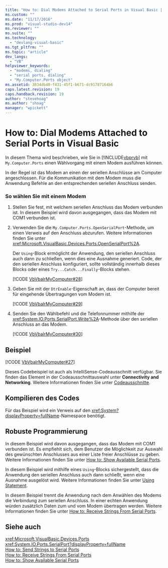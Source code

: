 ```yaml
---
title: "How to: Dial Modems Attached to Serial Ports in Visual Basic | Microsoft Docs"
ms.custom: ""
ms.date: "11/17/2016"
ms.prod: "visual-studio-dev14"
ms.reviewer: ""
ms.suite: ""
ms.technology: 
  - "devlang-visual-basic"
ms.tgt_pltfrm: ""
ms.topic: "article"
dev_langs: 
  - "VB"
helpviewer_keywords: 
  - "modems, dialing"
  - "serial ports, dialing"
  - "My.Computer.Ports object"
ms.assetid: 3834db40-f431-45f1-b671-dc91787164b6
caps.latest.revision: 19
caps.handback.revision: 19
author: "stevehoag"
ms.author: "shoag"
manager: "wpickett"
---
```

# How to: Dial Modems Attached to Serial Ports in Visual Basic
In diesem Thema wird beschrieben, wie Sie in [!INCLUDE[vbprvb](../../../../csharp/programming-guide/concepts/linq/includes/vbprvb_md.md)] mit `My.Computer.Ports` einen Wählvorgang mit einem Modem ausführen können.  
  
 In der Regel ist das Modem an einen der seriellen Anschlüsse am Computer angeschlossen.  Für die Kommunikation mit dem Modem muss die Anwendung Befehle an den entsprechenden seriellen Anschluss senden.  
  
### So wählen Sie mit einem Modem  
  
1.  Stellen Sie fest, mit welchem seriellen Anschluss das Modem verbunden ist.  In diesem Beispiel wird davon ausgegangen, dass das Modem mit COM1 verbunden ist.  
  
2.  Verwenden Sie die `My.Computer.Ports.OpenSerialPort`\-Methode, um einen Verweis auf den Anschluss abzurufen.  Weitere Informationen finden Sie unter <xref:Microsoft.VisualBasic.Devices.Ports.OpenSerialPort%2A>.  
  
     Der `Using`\-Block ermöglicht der Anwendung, den seriellen Anschluss auch dann zu schließen, wenn dies eine Ausnahme generiert.  Code, der den seriellen Anschluss konfiguriert, sollte vollständig innerhalb dieses Blocks oder eines `Try...Catch...Finally`\-Blocks stehen.  
  
     [!CODE [VbVbalrMyComputer#28](../CodeSnippet/VS_Snippets_VBCSharp/VbVbalrMyComputer#28)]  
  
3.  Geben Sie mit der `DtrEnable`\-Eigenschaft an, dass der Computer bereit für eingehende Übertragungen vom Modem ist.  
  
     [!CODE [VbVbalrMyComputer#29](../CodeSnippet/VS_Snippets_VBCSharp/VbVbalrMyComputer#29)]  
  
4.  Senden Sie den Wählbefehl und die Telefonnummer mithilfe der <xref:System.IO.Ports.SerialPort.Write%2A>\-Methode über den seriellen Anschluss an das Modem.  
  
     [!CODE [VbVbalrMyComputer#30](../CodeSnippet/VS_Snippets_VBCSharp/VbVbalrMyComputer#30)]  
  
## Beispiel  
 [!CODE [VbVbalrMyComputer#27](../CodeSnippet/VS_Snippets_VBCSharp/VbVbalrMyComputer#27)]  
  
 Dieses Codebeispiel ist auch als IntelliSense\-Codeausschnitt verfügbar.  Sie finden das Element in der Codeausschnittauswahl unter **Connectivity and Networking**.  Weitere Informationen finden Sie unter [Codeausschnitte](/visual-studio/ide/code-snippets).  
  
## Kompilieren des Codes  
 Für das Beispiel wird ein Verweis auf den <xref:System?displayProperty=fullName>\-Namespace benötigt.  
  
## Robuste Programmierung  
 In diesem Beispiel wird davon ausgegangen, dass das Modem mit COM1 verbunden ist.  Es empfiehlt sich, dem Benutzer die Möglichkeit zur Auswahl des gewünschten Anschlusses aus einer Liste freier Anschlüsse zu geben.  Weitere Informationen finden Sie unter [How to: Show Available Serial Ports](../../../../visual-basic/developing-apps/programming/computer-resources/how-to-show-available-serial-ports.md).  
  
 In diesem Beispiel wird mithilfe eines `Using`\-Blocks sichergestellt, dass die Anwendung den seriellen Anschluss auch dann schließt, wenn eine Ausnahme ausgelöst wird.  Weitere Informationen finden Sie unter [Using Statement](../../../../visual-basic/language-reference/statements/using-statement.md).  
  
 In diesem Beispiel trennt die Anwendung nach dem Anwählen des Modems die Verbindung zum seriellen Anschluss.  In einer echten Anwendung würden zusätzlich Daten zum und vom Modem übertragen werden.  Weitere Informationen finden Sie unter [How to: Receive Strings From Serial Ports](../../../../visual-basic/developing-apps/programming/computer-resources/how-to-receive-strings-from-serial-ports.md).  
  
## Siehe auch  
 <xref:Microsoft.VisualBasic.Devices.Ports>   
 <xref:System.IO.Ports.SerialPort?displayProperty=fullName>   
 [How to: Send Strings to Serial Ports](../../../../visual-basic/developing-apps/programming/computer-resources/how-to-send-strings-to-serial-ports.md)   
 [How to: Receive Strings From Serial Ports](../../../../visual-basic/developing-apps/programming/computer-resources/how-to-receive-strings-from-serial-ports.md)   
 [How to: Show Available Serial Ports](../../../../visual-basic/developing-apps/programming/computer-resources/how-to-show-available-serial-ports.md)